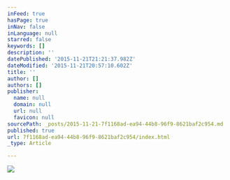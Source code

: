 ```yaml
---
inFeed: true
hasPage: true
inNav: false
inLanguage: null
starred: false
keywords: []
description: ''
datePublished: '2015-11-21T21:21:37.982Z'
dateModified: '2015-11-21T20:57:10.602Z'
title: ''
author: []
authors: []
publisher:
  name: null
  domain: null
  url: null
  favicon: null
sourcePath: _posts/2015-11-21-7f1168ad-ea94-44b8-96f9-8621baf2c954.md
published: true
url: 7f1168ad-ea94-44b8-96f9-8621baf2c954/index.html
_type: Article

---
```

![](https://the-grid-user-content.s3-us-west-2.amazonaws.com/a9313135-8a97-4053-96bb-92d1d8b0d46d.jpg)